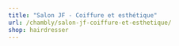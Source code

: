 ```yaml
---
title: "Salon JF - Coiffure et esthétique"
url: /chambly/salon-jf-coiffure-et-esthetique/
shop: hairdresser
---
```

